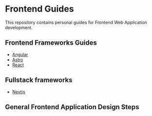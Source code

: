 # Frontend Guides

This repository contains personal guides for Frontend Web Application development.

## Frontend Frameworks Guides
- [Angular]()
- [Astro]()
- [React]()

## Fullstack frameworks
- [Nextjs]()

## General Frontend Application Design Steps